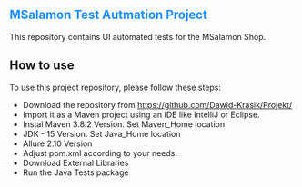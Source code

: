 <span style="color:DodgerBlue">MSalamon Test Autmation Project</span>
------------------- 

This repository contains UI automated tests for the MSalamon Shop.

## How to use

To use this project repository, please follow these steps:

* Download the repository from https://github.com/Dawid-Krasik/Projekt/
* Import it as a Maven project using an IDE like IntelliJ or Eclipse.
* Instal Maven 3.8.2 Version. Set Maven_Home location
* JDK - 15 Version. Set Java_Home location
* Allure 2.10 Version
* Adjust pom.xml according to your needs.
* Download External Libraries
* Run the Java Tests package

